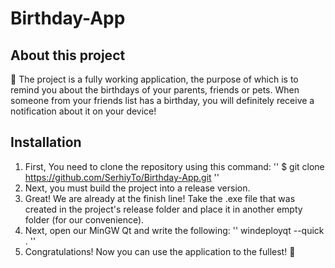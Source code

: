 # Birthday-App
## About this project
🎁 The project is a fully working application, the purpose of which is to remind you about the birthdays of your parents, friends or pets. 
When someone from your friends list has a birthday, you will definitely receive a notification about it on your device!

## Installation
1. First, You need to clone the repository using this command:
'' $ git clone https://github.com/SerhiyTo/Birthday-App.git ''
2. Next, you must build the project into a release version.
3. Great! We are already at the finish line! Take the .exe file that was created in the project's release folder and place it in another empty folder (for our convenience).
4. Next, open our MinGW Qt and write the following:
   '' windeployqt --quick . ''
5. Congratulations! Now you can use the application to the fullest! 🎉
